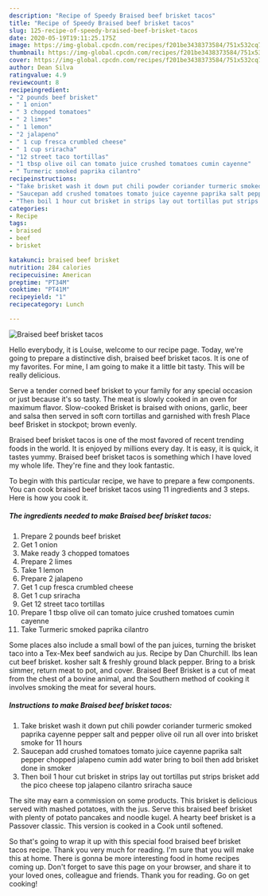 ```yaml
---
description: "Recipe of Speedy Braised beef brisket tacos"
title: "Recipe of Speedy Braised beef brisket tacos"
slug: 125-recipe-of-speedy-braised-beef-brisket-tacos
date: 2020-05-19T19:11:25.175Z
image: https://img-global.cpcdn.com/recipes/f201be3438373584/751x532cq70/braised-beef-brisket-tacos-recipe-main-photo.jpg
thumbnail: https://img-global.cpcdn.com/recipes/f201be3438373584/751x532cq70/braised-beef-brisket-tacos-recipe-main-photo.jpg
cover: https://img-global.cpcdn.com/recipes/f201be3438373584/751x532cq70/braised-beef-brisket-tacos-recipe-main-photo.jpg
author: Dean Silva
ratingvalue: 4.9
reviewcount: 8
recipeingredient:
- "2 pounds beef brisket"
- " 1 onion"
- " 3 chopped tomatoes"
- " 2 limes"
- " 1 lemon"
- "2 jalapeno"
- " 1 cup fresca crumbled cheese"
- " 1 cup sriracha"
- "12 street taco tortillas"
- "1 tbsp olive oil can tomato juice crushed tomatoes cumin cayenne"
- " Turmeric smoked paprika cilantro"
recipeinstructions:
- "Take brisket wash it down put chili powder coriander turmeric smoked paprika cayenne pepper salt and pepper olive oil run all over into brisket smoke for 11 hours"
- "Saucepan add crushed tomatoes tomato juice cayenne paprika salt pepper chopped jalapeno cumin add water bring to boil then add brisket done in smoker"
- "Then boil 1 hour cut brisket in strips lay out tortillas put strips brisket add the pico cheese top jalapeno cilantro sriracha sauce"
categories:
- Recipe
tags:
- braised
- beef
- brisket

katakunci: braised beef brisket 
nutrition: 284 calories
recipecuisine: American
preptime: "PT34M"
cooktime: "PT41M"
recipeyield: "1"
recipecategory: Lunch

---
```



![Braised beef brisket tacos](https://img-global.cpcdn.com/recipes/f201be3438373584/751x532cq70/braised-beef-brisket-tacos-recipe-main-photo.jpg)

Hello everybody, it is Louise, welcome to our recipe page. Today, we're going to prepare a distinctive dish, braised beef brisket tacos. It is one of my favorites. For mine, I am going to make it a little bit tasty. This will be really delicious.

Serve a tender corned beef brisket to your family for any special occasion or just because it&#39;s so tasty. The meat is slowly cooked in an oven for maximum flavor. Slow-cooked Brisket is braised with onions, garlic, beer and salsa then served in soft corn tortillas and garnished with fresh Place beef Brisket in stockpot; brown evenly.

Braised beef brisket tacos is one of the most favored of recent trending foods in the world. It is enjoyed by millions every day. It is easy, it is quick, it tastes yummy. Braised beef brisket tacos is something which I have loved my whole life. They're fine and they look fantastic.


To begin with this particular recipe, we have to prepare a few components. You can cook braised beef brisket tacos using 11 ingredients and 3 steps. Here is how you cook it.

<!--inarticleads1-->

##### The ingredients needed to make Braised beef brisket tacos:

1. Prepare 2 pounds beef brisket
1. Get  1 onion
1. Make ready  3 chopped tomatoes
1. Prepare  2 limes
1. Take  1 lemon
1. Prepare 2 jalapeno
1. Get  1 cup fresca crumbled cheese
1. Get  1 cup sriracha
1. Get 12 street taco tortillas
1. Prepare 1 tbsp olive oil can tomato juice crushed tomatoes cumin cayenne
1. Take  Turmeric smoked paprika cilantro


Some places also include a small bowl of the pan juices, turning the brisket taco into a Tex-Mex beef sandwich au jus. Recipe by Dan Churchill. lbs lean cut beef brisket. kosher salt &amp; freshly ground black pepper. Bring to a brisk simmer, return meat to pot, and cover. Braised Beef Brisket is a cut of meat from the chest of a bovine animal, and the Southern method of cooking it involves smoking the meat for several hours. 

<!--inarticleads2-->

##### Instructions to make Braised beef brisket tacos:

1. Take brisket wash it down put chili powder coriander turmeric smoked paprika cayenne pepper salt and pepper olive oil run all over into brisket smoke for 11 hours
1. Saucepan add crushed tomatoes tomato juice cayenne paprika salt pepper chopped jalapeno cumin add water bring to boil then add brisket done in smoker
1. Then boil 1 hour cut brisket in strips lay out tortillas put strips brisket add the pico cheese top jalapeno cilantro sriracha sauce


The site may earn a commission on some products. This brisket is delicious served with mashed potatoes, with the jus. Serve this braised beef brisket with plenty of potato pancakes and noodle kugel. A hearty beef brisket is a Passover classic. This version is cooked in a Cook until softened. 

So that's going to wrap it up with this special food braised beef brisket tacos recipe. Thank you very much for reading. I'm sure that you will make this at home. There is gonna be more interesting food in home recipes coming up. Don't forget to save this page on your browser, and share it to your loved ones, colleague and friends. Thank you for reading. Go on get cooking!
